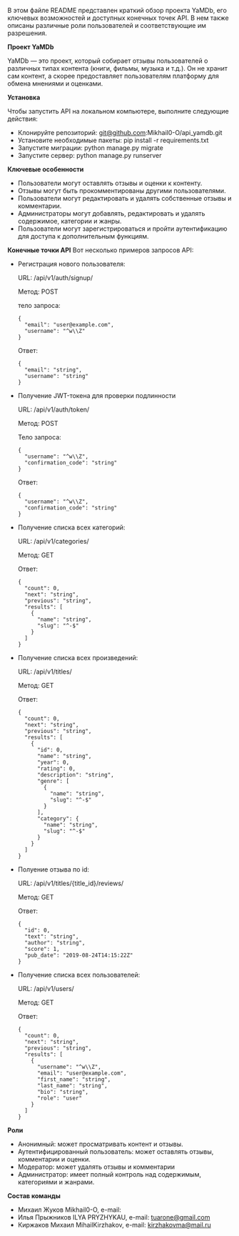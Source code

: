 В этом файле README представлен краткий обзор проекта YaMDb, его ключевых возможностей и доступных конечных точек API. В нем также описаны различные роли пользователей и соответствующие им разрешения.

**Проект YaMDb**

YaMDb — это проект, который собирает отзывы пользователей о различных типах контента (книги, фильмы, музыка и т.д.). Он не хранит сам контент, а скорее предоставляет пользователям платформу для обмена мнениями и оценками.


**Установка**

Чтобы запустить API на локальном компьютере, выполните следующие действия:

- Клонируйте репозиторий: git@github.com:Mikhail0-O/api_yamdb.git
- Установите необходимые пакеты: pip install -r requirements.txt
- Запустите миграции: python manage.py migrate
- Запустите сервер: python manage.py runserver


**Ключевые особенности**

- Пользователи могут оставлять отзывы и оценки к контенту.
- Отзывы могут быть прокомментированы другими пользователями.
- Пользователи могут редактировать и удалять собственные отзывы и комментарии.
- Администраторы могут добавлять, редактировать и удалять содержимое, категории и жанры.
- Пользователи могут зарегистрироваться и пройти аутентификацию для доступа к дополнительным функциям.

**Конечные точки API** Вот несколько примеров запросов API:

- Регистрация нового пользователя:

  URL: /api/v1/auth/signup/

  Метод: POST
  
  тело запроса:
  ```
  {
    "email": "user@example.com",
    "username": "^w\\Z"
  }
  ```
  Ответ:
  ```
  {
    "email": "string",
    "username": "string"
  }
  ```
- Получение JWT-токена для проверки подлинности

  URL: /api/v1/auth/token/

  Метод: POST

  Тело запроса:
  ```
  {
    "username": "^w\\Z",
    "confirmation_code": "string"
  }
  ```
  Ответ:
  ```
  {
    "username": "^w\\Z",
    "confirmation_code": "string"
  }
  ```
- Получение списка всех категорий:

  URL: /api/v1/categories/

  Метод: GET
  
  Ответ:
  ```
  {
    "count": 0,
    "next": "string",
    "previous": "string",
    "results": [
      {
        "name": "string",
        "slug": "^-$"
      }
    ]
  }
  ```
- Получение списка всех произведений:

  URL: /api/v1/titles/

  Метод: GET
  
  Ответ:
  ```
  {
    "count": 0,
    "next": "string",
    "previous": "string",
    "results": [
      {
        "id": 0,
        "name": "string",
        "year": 0,
        "rating": 0,
        "description": "string",
        "genre": [
          {
            "name": "string",
            "slug": "^-$"
          }
        ],
        "category": {
          "name": "string",
          "slug": "^-$"
        }
      }
    ]
  }
  ```
- Полуение отзыва по id:

  URL: /api/v1/titles/{title_id}/reviews/

  Метод: GET
  
  Ответ:
  ```
  {
    "id": 0,
    "text": "string",
    "author": "string",
    "score": 1,
    "pub_date": "2019-08-24T14:15:22Z"
  }
  ```
- Получение списка всех пользователей:

  URL: /api/v1/users/

  Метод: GET
  
  Ответ:
  ```
  {
    "count": 0,
    "next": "string",
    "previous": "string",
    "results": [
      {
        "username": "^w\\Z",
        "email": "user@example.com",
        "first_name": "string",
        "last_name": "string",
        "bio": "string",
        "role": "user"
      }
    ]
  }
  ```

**Роли**

- Анонимный: может просматривать контент и отзывы.
- Аутентифицированный пользователь: может оставлять отзывы, комментарии и оценки.
- Модератор: может удалять отзывы и комментарии
- Администратор: имеет полный контроль над содержимым, категориями и жанрами.

**Состав команды**
- Михаил Жуков Mikhail0-O, e-mail:
- Илья Прыжников ILYA PRYZHYKAU, e-mail: tuarone@gmail.com
- Киржаков Михаил MihailKirzhakov, e-mail: kirzhakovma@mail.ru

